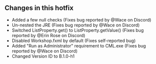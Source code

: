 <h2>Changes in this hotfix</h2>
<ul>
    <li>Added a few null checks (Fixes bug reported by @Wace on Discord)</li>
    <li>Un-nested the JRE (Fixes bug reported by @Wace on Discord)</li>
    <li>Switched ListProperty.get() to ListProperty.getValue() (Fixes bug reported by @Erin Rose on Discord)</li>
    <li>Disabled Workshop.fxml by default (Fixes self-reported bug)</li>
    <li>Added "Run as Administrator" requirement to CML.exe (Fixes bug reported by @Wace on Discord)</li>
    <li>Changed Version ID to B.1.0-h1</li>
</ul>
